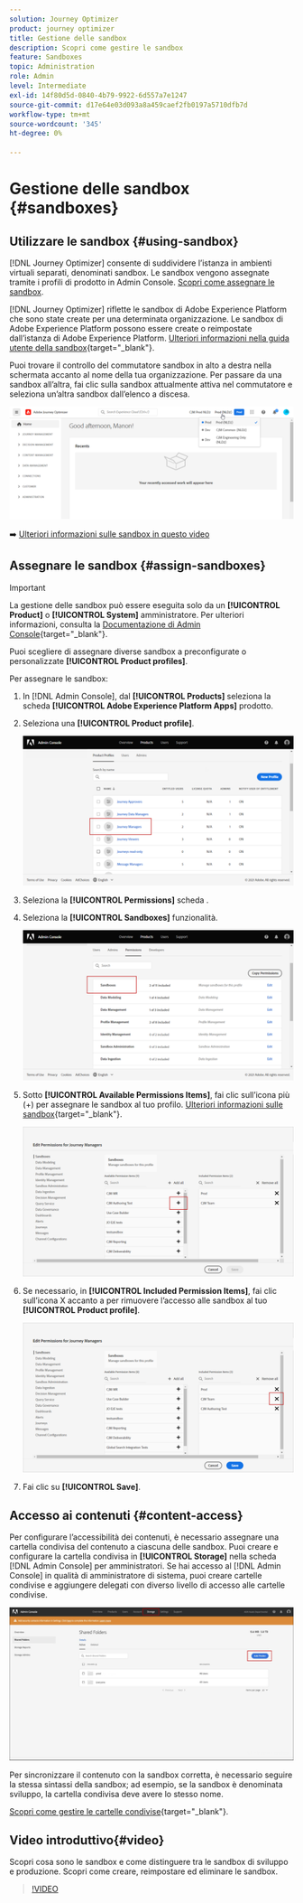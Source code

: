 ```yaml
---
solution: Journey Optimizer
product: journey optimizer
title: Gestione delle sandbox
description: Scopri come gestire le sandbox
feature: Sandboxes
topic: Administration
role: Admin
level: Intermediate
exl-id: 14f80d5d-0840-4b79-9922-6d557a7e1247
source-git-commit: d17e64e03d093a8a459caef2fb0197a5710dfb7d
workflow-type: tm+mt
source-wordcount: '345'
ht-degree: 0%

---
```


# Gestione delle sandbox {#sandboxes}

## Utilizzare le sandbox {#using-sandbox}

[!DNL Journey Optimizer] consente di suddividere l’istanza in ambienti virtuali separati, denominati sandbox.
Le sandbox vengono assegnate tramite i profili di prodotto in Admin Console. [Scopri come assegnare le sandbox](permissions.md#create-product-profile).

[!DNL Journey Optimizer] riflette le sandbox di Adobe Experience Platform che sono state create per una determinata organizzazione.
Le sandbox di Adobe Experience Platform possono essere create o reimpostate dall’istanza di Adobe Experience Platform. [Ulteriori informazioni nella guida utente della sandbox](https://experienceleague.adobe.com/docs/experience-platform/sandbox/ui/user-guide.html){target=&quot;_blank&quot;}.

Puoi trovare il controllo del commutatore sandbox in alto a destra nella schermata accanto al nome della tua organizzazione. Per passare da una sandbox all’altra, fai clic sulla sandbox attualmente attiva nel commutatore e seleziona un’altra sandbox dall’elenco a discesa.

![](assets/sandbox_5.png)

➡️ [Ulteriori informazioni sulle sandbox in questo video](#video)

## Assegnare le sandbox {#assign-sandboxes}

>[!IMPORTANT]
>
> La gestione delle sandbox può essere eseguita solo da un **[!UICONTROL Product]** o **[!UICONTROL System]** amministratore. Per ulteriori informazioni, consulta la [Documentazione di Admin Console](https://helpx.adobe.com/enterprise/admin-guide.html/enterprise/using/admin-roles.ug.html){target=&quot;_blank&quot;}.

Puoi scegliere di assegnare diverse sandbox a preconfigurate o personalizzate **[!UICONTROL Product profiles]**.

Per assegnare le sandbox:

1. In [!DNL Admin Console], dal **[!UICONTROL Products]** seleziona la scheda **[!UICONTROL Adobe Experience Platform Apps]** prodotto.

1. Seleziona una **[!UICONTROL Product profile]**.

   ![](assets/sandbox_1.png)

1. Seleziona la **[!UICONTROL Permissions]** scheda .

1. Seleziona la **[!UICONTROL Sandboxes]** funzionalità.

   ![](assets/sandbox_2.png)

1. Sotto **[!UICONTROL Available Permissions Items]**, fai clic sull’icona più (+) per assegnare le sandbox al tuo profilo. [Ulteriori informazioni sulle sandbox](https://experienceleague.adobe.com/docs/experience-platform/sandbox/home.html){target=&quot;_blank&quot;}.

   ![](assets/sandbox_3.png)

1. Se necessario, in **[!UICONTROL Included Permission Items]**, fai clic sull’icona X accanto a per rimuovere l’accesso alle sandbox al tuo **[!UICONTROL Product profile]**.

   ![](assets/sandbox_4.png)

1. Fai clic su **[!UICONTROL Save]**.

## Accesso ai contenuti {#content-access}

Per configurare l’accessibilità dei contenuti, è necessario assegnare una cartella condivisa del contenuto a ciascuna delle sandbox. Puoi creare e configurare la cartella condivisa in **[!UICONTROL Storage]** nella scheda [!DNL Admin Console] per amministratori. Se hai accesso al [!DNL Admin Console] in qualità di amministratore di sistema, puoi creare cartelle condivise e aggiungere delegati con diverso livello di accesso alle cartelle condivise.

![](assets/do-not-localize/content_access.png)

Per sincronizzare il contenuto con la sandbox corretta, è necessario seguire la stessa sintassi della sandbox; ad esempio, se la sandbox è denominata sviluppo, la cartella condivisa deve avere lo stesso nome.

[Scopri come gestire le cartelle condivise](https://helpx.adobe.com/enterprise/admin-guide.html/enterprise/using/manage-adobe-storage.ug.html){target=&quot;_blank&quot;}.

## Video introduttivo{#video}

Scopri cosa sono le sandbox e come distinguere tra le sandbox di sviluppo e produzione. Scopri come creare, reimpostare ed eliminare le sandbox.

>[!VIDEO](https://video.tv.adobe.com/v/334355?quality=12)
